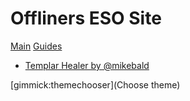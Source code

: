 # Offliners ESO Site

[Main](index.md)
[Guides]()

 * [Templar Healer by @mikebald](guides/templar_healer.md)


[gimmick:themechooser](Choose theme)